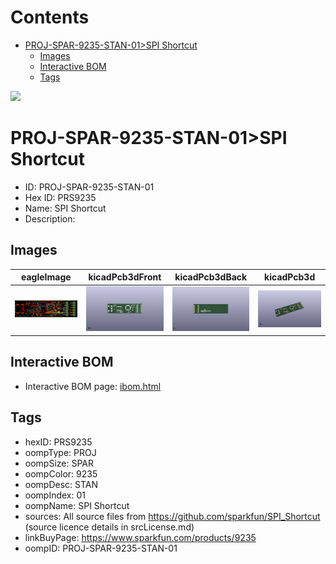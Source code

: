 



Contents
========

* [PROJ-SPAR-9235-STAN-01>SPI Shortcut](#proj-spar-9235-stan-01spi-shortcut)
	* [Images](#images)
	* [Interactive BOM](#interactive-bom)
	* [Tags](#tags)
  
![][im]
# PROJ-SPAR-9235-STAN-01>SPI Shortcut

- ID: PROJ-SPAR-9235-STAN-01
- Hex ID: PRS9235
- Name: SPI Shortcut
- Description: 

## Images
  
  

|eagleImage|kicadPcb3dFront|kicadPcb3dBack|kicadPcb3d|
| :---: | :---: | :---: | :---: |
|[![eagleImage](eagleImage_140.png)](eagleImage_.png)|[![kicadPcb3dFront](kicadPcb3dFront_140.png)](kicadPcb3dFront_.png)|[![kicadPcb3dBack](kicadPcb3dBack_140.png)](kicadPcb3dBack_.png)|[![kicadPcb3d](kicadPcb3d_140.png)](kicadPcb3d_.png)|

## Interactive BOM

- Interactive BOM page: [ibom.html](kicad/bom/ibom.html)

## Tags

- hexID: PRS9235
- oompType: PROJ
- oompSize: SPAR
- oompColor: 9235
- oompDesc: STAN
- oompIndex: 01
- oompName: SPI Shortcut
- sources: All source files from https://github.com/sparkfun/SPI_Shortcut (source licence details in srcLicense.md)
- linkBuyPage: https://www.sparkfun.com/products/9235
- oompID: PROJ-SPAR-9235-STAN-01



[im]: kicadPcb3d_450.png
